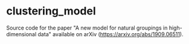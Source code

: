 # clustering_model
Source code for the paper "A new model for natural groupings in high-dimensional data" available on arXiv (https://arxiv.org/abs/1909.06511).
